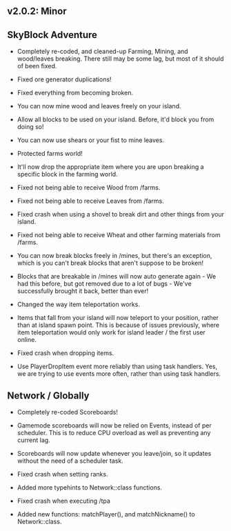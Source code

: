 ## v2.0.2: Minor

## SkyBlock Adventure

- Completely re-coded, and cleaned-up Farming, Mining, and wood/leaves breaking. There still may be some lag, but most of it should of been fixed.

- Fixed ore generator duplications!

- Fixed everything from becoming broken.

- You can now mine wood and leaves freely on your island.

- Allow all blocks to be used on your island. Before, it'd block you from doing so!

- You can now use shears or your fist to mine leaves.

- Protected farms world!

- It'll now drop the appropriate item where you are upon breaking a specific block in the farming world.

- Fixed not being able to receive Wood from /farms.

- Fixed not being able to receive Leaves from /farms.

- Fixed crash when using a shovel to break dirt and other things from your island.

- Fixed not being able to receive Wheat and other farming materials from /farms.

- You can now break blocks freely in /mines, but there's an exception, which is you can't break blocks that aren't suppose to be broken!

- Blocks that are breakable in /mines will now auto generate again - We had this before, but got removed due to a lot of bugs - We've successfully brought it back, better than ever!

- Changed the way item teleportation works.

- Items that fall from your island will now teleport to your position, rather than at island spawn point. This is because of issues previously, where item teleportation would only work for island leader / the first user online.

- Fixed crash when dropping items.

- Use PlayerDropItem event more reliably than using task handlers. Yes, we are trying to use events more often, rather than using task handlers.

## Network / Globally

- Completely re-coded Scoreboards!

- Gamemode scoreboards will now be relied on Events, instead of per scheduler. This is to reduce CPU overload as well as preventing any current lag.

- Scoreboards will now update whenever you leave/join, so it updates without the need of a scheduler task.

- Fixed crash when setting ranks.

- Added more typehints to Network::class functions.

- Fixed crash when executing /tpa

- Added new functions: matchPlayer(), and matchNickname() to Network::class.

